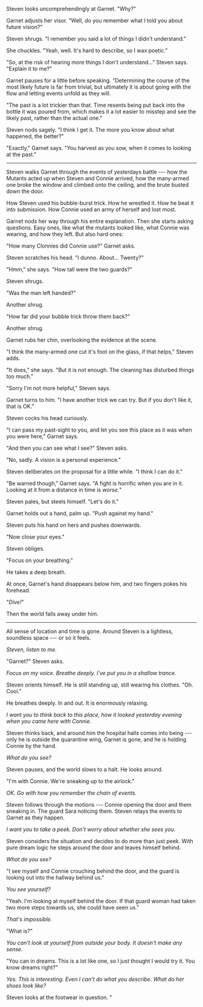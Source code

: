 Steven looks uncomprehendingly at Garnet. "Why?"

Garnet adjusts her visor. "Well, do you remember what I told you
about future vision?"

Steven shrugs. "I remember you said a lot of things I didn't understand."

She chuckles. "Yeah, well. It's hard to describe, so I wax poetic."

"So, at the risk of hearing more things I don't understand..." Steven says. "Explain it to me?"

Garnet pauses for a little before speaking.
"Determining the course of the most likely future is far from trivial,
but ultimately it is about going with the flow and letting events unfold as they will.

"The past is a lot trickier than that. Time resents being put back into the bottle it
was poured from, which makes it a lot easier to misstep and see the likely past, rather
than the actual one."

Steven nods sagely. "I think I get it. The more you know about what happened, the better?"

"Exactly," Garnet says. "You harvest as you sow, when it comes to looking at the past."

----

Steven walks Garnet through the events of yesterdays battle --- how the Mutants acted up
when Steven and Connie arrived, how the many-armed one broke the window and climbed onto
the ceiling, and the brute busted down the door.

How Steven used his bubble-burst trick. How he wrestled it. How he beat it into submission.
How Connie used an army of herself and lost most.

Garnet nods her way through his entire explanation. Then she starts asking questions.
Easy ones, like what the mutants looked like, what
Connie was wearing, and how they left. But also hard ones:

"How many Clonnies did Connie use?" Garnet asks.

Steven scratches his head. "I dunno. About... Twenty?"

"Hmm," she says. "How tall were the two guards?"

Steven shrugs.

"Was the man left handed?"

Another shrug.

"How far did your bubble trick throw them back?"

Another shrug.

Garnet rubs her chin, overlooking the evidence at the scene.

"I think the many-armed one cut it's foot on the glass, if that helps," Steven adds.

"It does," she says. "But it is not enough. The cleaning has disturbed things too much."

"Sorry I'm not more helpful," Steven says.

Garnet turns to him. "I have another trick we can try.
But if you don't like it, that is OK."

Steven cocks his head curiously.

"I can pass my past-sight to you, and let you see this place as it was when you were here,"
Garnet says.

"And then you can see what I see?" Steven asks.

"No, sadly. A vision is a personal experience."

Steven deliberates on the proposal for a little while. "I think I can do it."

"Be warned though," Garnet says. "A fight is horrific when you are in it.
Looking at it from a distance in time is *worse.*"

Steven pales, but steels himself. "Let's do it."

Garnet holds out a hand, palm up. "Push against my hand."

Steven puts his hand on hers and pushes downwards.

"Now close your eyes."

Steven obliges.

"Focus on your breathing."

He takes a deep breath.

At once, Garnet's hand disappears below him, and two fingers pokes
his forehead.

"*Dive!*"

Then the world falls away under him.

----

All sense of location and time is gone. Around Steven is a lightless,
soundless space --- or so it feels.

*Steven, listen to me.*

"Garnet?" Steven asks.

*Focus on my voice. Breathe deeply.
I've put you in a shallow trance.*

Steven orients himself. He is still standing up, still wearing
his clothes. "Oh. Cool."

He breathes deeply. In and out. It is enormously relaxing.

*I want you to think back to this place, how it looked yesterday evening
when you came here with Connie.*

Steven thinks back, and around him the hospital halls comes into being ---
only he is outside the quarantine wing, Garnet is gone, and he is holding
Connie by the hand.

*What do you see?*

Steven pauses, and the world slows to a halt. He looks around.

"I'm with Connie. We're sneaking up to the airlock."

*OK. Go with how you remember the chain of events.*

Steven follows through the motions --- Connie opening the door and them sneaking in.
The guard Sara noticing them. Steven relays the events to Garnet as they happen.

*I want you to take a peek. Don't worry about whether she sees you.*

Steven considers the situation and decides to do more than just peek.
With pure dream logic he steps around the door and leaves himself behind.

*What do you see?*

"I see myself and Connie crouching behind the door, and the guard is looking
out into the hallway behind us."

*You see yourself?*

"Yeah. I'm looking at myself behind the door. If that guard woman
had taken two more steps towards us, she could have seen us."

*That's impossible.*

"What is?"

*You can't look at yourself from outside your body. It doesn't make any
sense.*

"You can in dreams. This is a lot like one, so I just thought I would try it.
You know dreams right?"

*Yes. This is interesting. Even I can't do what you describe. What do her shoes
look like?*

Steven looks at the footwear in question. "
